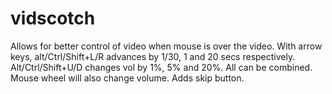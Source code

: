 # vidscotch
Allows for better control of video when mouse is over the video. With arrow keys, alt/Ctrl/Shift+L/R advances by 1/30, 1 and 20 secs respectively. Alt/Ctrl/Shift+U/D changes vol by 1%, 5% and 20%. All can be combined. Mouse wheel will also change volume. Adds skip button.
